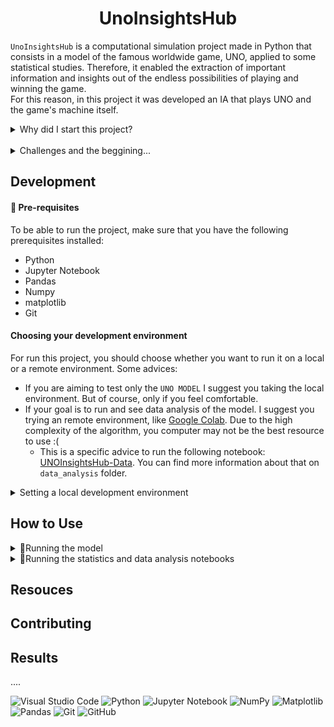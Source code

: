 <h1 align="center">
    UnoInsightsHub
</h1>

`UnoInsightsHub` is a computational simulation project made in Python that consists in a model of the famous worldwide game, UNO, applied to some statistical studies. Therefore, it enabled the extraction of important information and insights out of the endless possibilities of playing and winning the game.
<br>
For this reason, in this project it was developed an IA that plays UNO and the game's machine itself.

<details>
<summary>
  Why did I start this project?
</summary> <br />
Furthermore, the project's idea was born with the intention of being a final project of a subject of my grad, the subject is called "Modelling and Computational Simulation" (IMD/UFRN). Then, I used Python and Jupyter Notebook as main technologies because it is what we were using in class, and also, because python is very recommended for data science.
</details>
<br>
<details>
<summary>
  Challenges and the beggining...
</summary> <br />
I've faced some challenges during the build of the model due to its refactoring. I've begun the project in google colab, and as soon as it got bigger, I'd to change it for VSCode and start working on the refactoring, trying to apply as many good practices as I knew in the project.
</details>

## Development

#### 📌 Pre-requisites

To be able to run the project, make sure that you have the following prerequisites installed: <br>

- Python
- Jupyter Notebook
- Pandas
- Numpy
- matplotlib
- Git

#### Choosing your development environment

For run this project, you should choose whether you want to run it on a local or a remote environment. Some advices:

- If you are aiming to test only the `UNO MODEL` I suggest you taking the local environment. But of course, only if you feel comfortable.
- If your goal is to run and see data analysis of the model. I suggest you trying an remote environment, like
  [Google Colab](https://colab.research.google.com/?utm_source=scs-index). Due to the high complexity of the algorithm, you computer may not be the best resource to use :(
  - This is a specific advice to run the following notebook: [UNOInsightsHub-Data](data_analysis\notebook\notebook.ipynb). You can find more information about that on `data_analysis` folder.

<details>
<summary>
   Setting a local development environment
</summary> <br />
    Before you get to try and test the model, you should follow some steps to have everything you need in hand. <br>
    <br>
🦄 Firstly, make sure you have <code>Git</code> installed. Everything is right? Okay! Now here's a recommended step-by-step to install the dependencies: <br> <Br>

1. Clone the repository

   `git clone https://github.com/julianasantiago100/uno_simulation.git`

2. Install python3, pandas, jupyter notebook, numpy and matplotlib
   - Depending on your Operational System,the command line will be different.

</details>

## How to Use

<details>
<summary>
   📌Running the model
</summary> <br />
If you want to run only the model, you should try this notebook: <code>runmodel.py</code>
There is some changeable inputs entries for the model, and it'll return an output that can be interpreted and used for further studies.
<div align='center'>
<img src='images\runmodel.png'img width="90%" alt='runcode.py screenshot'>
</div>
</details>

<details>
<summary>
   📌Running the statistics and data analysis notebooks 
</summary> <br />
If you want to try or test yourself this notebooks, I strongly recommend you taking Google Colab.
Next, you will have to use the complete version of this project connected with the analysis part as well. So, download  <a href=data_analysis\notebook\notebook.ipynb>UNOInsightsHub-Data</a> and have fun! <br>
       🚔Warning: Remember the high complexity!!
</details>

## Resouces

## Contributing

## Results

....

![Visual Studio Code](https://img.shields.io/badge/Visual%20Studio%20Code-0078d7.svg?style=for-the-badge&logo=visual-studio-code&logoColor=white)
![Python](https://img.shields.io/badge/python-3670A0?style=for-the-badge&logo=python&logoColor=ffdd54)
![Jupyter Notebook](https://img.shields.io/badge/jupyter-%23FA0F00.svg?style=for-the-badge&logo=jupyter&logoColor=white)
![NumPy](https://img.shields.io/badge/numpy-%23013243.svg?style=for-the-badge&logo=numpy&logoColor=white)
![Matplotlib](https://img.shields.io/badge/Matplotlib-%23ffffff.svg?style=for-the-badge&logo=Matplotlib&logoColor=black)
![Pandas](https://img.shields.io/badge/pandas-%23150458.svg?style=for-the-badge&logo=pandas&logoColor=white)
![Git](https://img.shields.io/badge/git-%23F05033.svg?style=for-the-badge&logo=git&logoColor=white)
![GitHub](https://img.shields.io/badge/github-%23121011.svg?style=for-the-badge&logo=github&logoColor=white)
